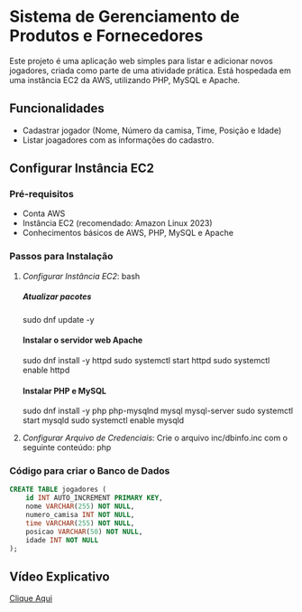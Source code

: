 # Sistema de Gerenciamento de Produtos e Fornecedores

Este projeto é uma aplicação web simples para listar e adicionar novos jogadores, criada como parte de uma atividade prática. Está hospedada em uma instância EC2 da AWS, utilizando PHP, MySQL e Apache.

## Funcionalidades

- Cadastrar jogador (Nome, Número da camisa, Time, Posição e Idade)
- Listar joagadores com as informações do cadastro.

## Configurar Instância EC2

### Pré-requisitos

- Conta AWS
- Instância EC2 (recomendado: Amazon Linux 2023)
- Conhecimentos básicos de AWS, PHP, MySQL e Apache

### Passos para Instalação

1. *Configurar Instância EC2*:
   bash
   ##### Atualizar pacotes
   sudo dnf update -y
   
   #### Instalar o servidor web Apache
   sudo dnf install -y httpd
   sudo systemctl start httpd
   sudo systemctl enable httpd
   
   #### Instalar PHP e MySQL
   sudo dnf install -y php php-mysqlnd mysql mysql-server
   sudo systemctl start mysqld
   sudo systemctl enable mysqld
   

2. *Configurar Arquivo de Credenciais*:
   Crie o arquivo inc/dbinfo.inc com o seguinte conteúdo:
   php
   <?php
   define('DB_SERVER', 'localhost');
   define('DB_USERNAME', 'web_user');
   define('DB_PASSWORD', 'sua_senha');
   define('DB_DATABASE', 'sistema_gestao');
   ?>

### Código para criar o Banco de Dados

```sql
CREATE TABLE jogadores (
    id INT AUTO_INCREMENT PRIMARY KEY,
    nome VARCHAR(255) NOT NULL,
    numero_camisa INT NOT NULL,
    time VARCHAR(255) NOT NULL,
    posicao VARCHAR(50) NOT NULL,
    idade INT NOT NULL
);

```
   

## Vídeo Explicativo

[Clique Aqui](https://drive.google.com/file/d/1RSPtmwI8a034P6vEl0z3186oRGpYQ1t4/view?usp=sharing)


